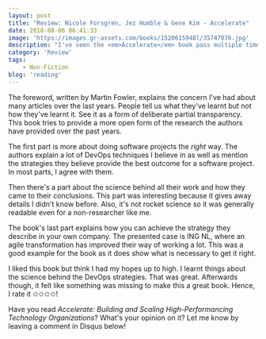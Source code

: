 ```yaml
---
layout: post
title: "Review: Nicole Forsgren, Jez Humble & Gene Kim - Accelerate"
date: 2018-08-06 06:41:33
image: 'https://images.gr-assets.com/books/1520615948l/35747076.jpg'
description: "I've seen the <em>Accelerate</em> book pass multiple times already, both because colleagues were reading it as well as by people I follow on Twitter. I read a Gene Kim book before and figured that if he'd worked on this one, it must be good. Here's what I think of it."
category: 'Review'
tags:
    - Non-Fiction
blog: 'reading'
---
```

The foreword, written by Martin Fowler, explains the concern I've had about many articles over the last years. People tell us what they've learnt but not how they've learnt it. See it as a form of deliberate partial transparency. This book tries to provide a more open form of the research the authors have provided over the past years.

The first part is more about doing software projects the <em>right</em> way. The authors explain a lot of DevOps techniques I believe in as well as mention the strategies they believe provide the best outcome for a software project. In most parts, I agree with them.

Then there's a part about the science behind all their work and how they came to their conclusions. This part was interesting because it gives away details I didn't know before. Also, it's not rocket science so it was generally readable even for a non-researcher like me.

The book's last part explains how you can achieve the strategy they describe in your own company. The presented case is ING NL, where an agile transformation has improved their way of working a lot. This was a good example for the book as it does show what is necessary to get it right.

I liked this book but think I had my hopes up to high. I learnt things about the science behind the DevOps strategies. That was great. Afterwards though, it felt like something was missing to make this a great book. Hence, I rate it ✩✩✩✩!

Have you read <em>Accelerate: Building and Scaling High-Performancing Technology Organizations</em>? What's your opinion on it? Let me know by leaving a comment in Disqus below!